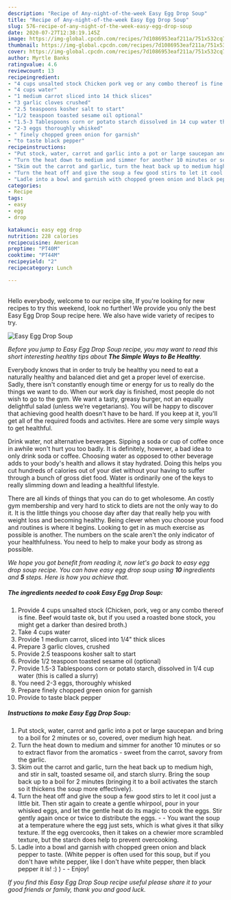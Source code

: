 ```yaml
---
description: "Recipe of Any-night-of-the-week Easy Egg Drop Soup"
title: "Recipe of Any-night-of-the-week Easy Egg Drop Soup"
slug: 576-recipe-of-any-night-of-the-week-easy-egg-drop-soup
date: 2020-07-27T12:38:19.145Z
image: https://img-global.cpcdn.com/recipes/7d1086953eaf211a/751x532cq70/easy-egg-drop-soup-recipe-main-photo.jpg
thumbnail: https://img-global.cpcdn.com/recipes/7d1086953eaf211a/751x532cq70/easy-egg-drop-soup-recipe-main-photo.jpg
cover: https://img-global.cpcdn.com/recipes/7d1086953eaf211a/751x532cq70/easy-egg-drop-soup-recipe-main-photo.jpg
author: Myrtle Banks
ratingvalue: 4.6
reviewcount: 13
recipeingredient:
- "4 cups unsalted stock Chicken pork veg or any combo thereof is fine Beef would taste ok but if you used a roasted bone stock you might get a darker than desired broth"
- "4 cups water"
- "1 medium carrot sliced into 14 thick slices"
- "3 garlic cloves crushed"
- "2.5 teaspoons kosher salt to start"
- "1/2 teaspoon toasted sesame oil optional"
- "1.5-3 Tablespoons corn or potato starch dissolved in 14 cup water this is called a slurry"
- "2-3 eggs thoroughly whisked"
- " finely chopped green onion for garnish"
- "to taste black pepper"
recipeinstructions:
- "Put stock, water, carrot and garlic into a pot or large saucepan and bring to a boil for 2 minutes or so, covered, over medium high heat."
- "Turn the heat down to medium and simmer for another 10 minutes or so to extract flavor from the aromatics - sweet from the carrot, savory from the garlic."
- "Skim out the carrot and garlic, turn the heat back up to medium high, and stir in salt, toasted sesame oil, and starch slurry. Bring the soup back up to a boil for 2 minutes (bringing it to a boil activates the starch so it thickens the soup more effectively)."
- "Turn the heat off and give the soup a few good stirs to let it cool just a little bit. Then stir again to create a gentle whirpool, pour in your whisked eggs, and let the gentle heat do its magic to cook the eggs. Stir gently again once or twice to distribute the eggs.  You want the soup at a temperature where the egg just sets, which is what gives it that silky texture. If the egg overcooks, then it takes on a chewier more scrambled texture, but the starch does help to prevent overcooking."
- "Ladle into a bowl and garnish with chopped green onion and black pepper to taste. (White pepper is often used for this soup, but if you don&#39;t have white pepper, like I don&#39;t have white pepper, then black pepper it is! :) )  Enjoy!"
categories:
- Recipe
tags:
- easy
- egg
- drop

katakunci: easy egg drop 
nutrition: 228 calories
recipecuisine: American
preptime: "PT40M"
cooktime: "PT44M"
recipeyield: "2"
recipecategory: Lunch

---
```

<br>
Hello everybody, welcome to our recipe site, If you're looking for new recipes to try this weekend, look no further! We provide you only the best Easy Egg Drop Soup recipe here. We also have wide variety of recipes to try.
<br>


![Easy Egg Drop Soup](https://img-global.cpcdn.com/recipes/7d1086953eaf211a/751x532cq70/easy-egg-drop-soup-recipe-main-photo.jpg)

<i>Before you jump to Easy Egg Drop Soup recipe, you may want to read this short interesting healthy tips about <strong>The Simple Ways to Be Healthy</strong>.</i>

Everybody knows that in order to truly be healthy you need to eat a naturally healthy and balanced diet and get a proper level of exercise. Sadly, there isn't constantly enough time or energy for us to really do the things we want to do. When our work day is finished, most people do not wish to go to the gym. We want a tasty, greasy burger, not an equally delightful salad (unless we’re vegetarians). You will be happy to discover that achieving good health doesn't have to be hard. If you keep at it, you'll get all of the required foods and activites. Here are some very simple ways to get healthful.

Drink water, not alternative beverages. Sipping a soda or cup of coffee once in awhile won't hurt you too badly. It is definitely, however, a bad idea to only drink soda or coffee. Choosing water as opposed to other beverage adds to your body's health and allows it stay hydrated. Doing this helps you cut hundreds of calories out of your diet without your having to suffer through a bunch of gross diet food. Water is ordinarily one of the keys to really slimming down and leading a healthful lifestyle.

There are all kinds of things that you can do to get wholesome. An costly gym membership and very hard to stick to diets are not the only way to do it. It is the little things you choose day after day that really help you with weight loss and becoming healthy. Being clever when you choose your food and routines is where it begins. Looking to get in as much exercise as possible is another. The numbers on the scale aren't the only indicator of your healthfulness. You need to help to make your body as strong as possible. 


<i>We hope you got benefit from reading it, now let's go back to easy egg drop soup recipe. You can have easy egg drop soup using <strong>10</strong> ingredients and <strong>5</strong> steps. Here is how you achieve that.
</i>

##### The ingredients needed to cook Easy Egg Drop Soup:

1. Provide 4 cups unsalted stock (Chicken, pork, veg or any combo thereof is fine. Beef would taste ok, but if you used a roasted bone stock, you might get a darker than desired broth.)
1. Take 4 cups water
1. Provide 1 medium carrot, sliced into 1/4&#34; thick slices
1. Prepare 3 garlic cloves, crushed
1. Provide 2.5 teaspoons kosher salt to start
1. Provide 1/2 teaspoon toasted sesame oil (optional)
1. Provide 1.5-3 Tablespoons corn or potato starch, dissolved in 1/4 cup water (this is called a slurry)
1. You need 2-3 eggs, thoroughly whisked
1. Prepare  finely chopped green onion for garnish
1. Provide to taste black pepper


##### Instructions to make Easy Egg Drop Soup:

1. Put stock, water, carrot and garlic into a pot or large saucepan and bring to a boil for 2 minutes or so, covered, over medium high heat.
1. Turn the heat down to medium and simmer for another 10 minutes or so to extract flavor from the aromatics - sweet from the carrot, savory from the garlic.
1. Skim out the carrot and garlic, turn the heat back up to medium high, and stir in salt, toasted sesame oil, and starch slurry. Bring the soup back up to a boil for 2 minutes (bringing it to a boil activates the starch so it thickens the soup more effectively).
1. Turn the heat off and give the soup a few good stirs to let it cool just a little bit. Then stir again to create a gentle whirpool, pour in your whisked eggs, and let the gentle heat do its magic to cook the eggs. Stir gently again once or twice to distribute the eggs. -  - You want the soup at a temperature where the egg just sets, which is what gives it that silky texture. If the egg overcooks, then it takes on a chewier more scrambled texture, but the starch does help to prevent overcooking.
1. Ladle into a bowl and garnish with chopped green onion and black pepper to taste. (White pepper is often used for this soup, but if you don&#39;t have white pepper, like I don&#39;t have white pepper, then black pepper it is! :) ) -  - Enjoy!


<i>If you find this Easy Egg Drop Soup recipe useful please share it to your good friends or family, thank you and good luck.</i>
